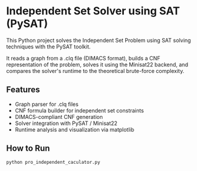 # Independent Set Solver using SAT (PySAT)

This Python project solves the Independent Set Problem using SAT solving techniques with the PySAT toolkit.

It reads a graph from a .clq file (DIMACS format), builds a CNF representation of the problem, solves it using the Minisat22 backend, and compares the solver's runtime to the theoretical brute-force complexity.

## Features
- Graph parser for .clq files
- CNF formula builder for independent set constraints
- DIMACS-compliant CNF generation
- Solver integration with PySAT / Minisat22
- Runtime analysis and visualization via matplotlib

## How to Run

```bash
python pro_independent_caculator.py
